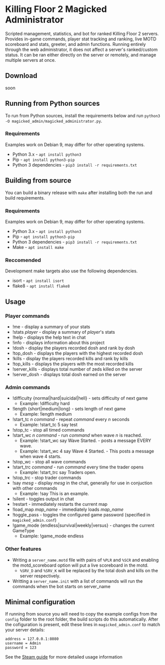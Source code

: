 # Killing Floor 2 Magicked Administrator
Scripted management, statistics, and bot for ranked Killing Floor 2 servers. Provides in-game commands, player stat tracking and ranking, live MOTD scoreboard and stats, greeter, and admin functions. Running entirely through the web administrator, it does not affect a server's ranked/custom status. It can be ran either directly on the server or remotely, and manage multiple servers at once.

## Download
soon

## Running from Python sources
To run from Python sources, install the requirements below and run `python3 -O magicked_admin/magicked_administrator.py`.

### Requirements
Examples work on Debian 9, may differ for other operating systems.

* Python 3.x - `apt install python3`
* Pip - `apt install python3-pip`
* Python 3 dependencies - `pip3 install -r requirements.txt`

## Building from source
You can build a binary release with `make` after installing both the run and build requirements.

### Requirements
Examples work on Debian 9, may differ for other operating systems.

* Python 3.x - `apt install python3`
* Pip - `apt install python3-pip`
* Python 3 dependencies - `pip3 install -r requirements.txt`
* Make - `apt install make`

### Reccomended
Development make targets also use the following dependencies.

* isort - `apt install isort`
* flake8 - `apt install flake8`

## Usage

### Player commands
* !me - display a summary of your stats
* !stats _player_ - display a summary of _player_'s stats
* !help - displays the help text in chat
* !info - displays information about this project
* !dosh - display the players recorded dosh and rank by dosh
* !top\_dosh - displays the players with the highest recorded dosh
* !kills - display the players recorded kills and rank by kills
* !top\_kills - displays the players with the most recorded kills
* !server\_kills - displays total number of zeds killed on the server
* !server\_dosh - displays total dosh earned on the server 

### Admin commands
* !difficulty {normal|hard|suicidal|hell} - sets difficulty of next game
    - Example: !difficulty hard
* !length {short|medium|long} - sets length of next game
    - Example: !length medium
* !start\_tc _n_ _command_ - repeat _command_ every _n_ seconds
    - Example: !start\_tc 5 say test
* !stop\_tc - stop all timed commands
* !start\_wc _n command_ - run _command_ when wave _n_ is reached.
    - Example: !start\_wc say Wave Started. - posts a message EVERY wave.
    - Example: !start\_wc 4 say Wave 4 Started. - This posts a message when wave 4 starts.
* !stop\_wc - stop all wave commands
* !start\_trc _command_ - run _command_ every time the trader opens
    - Example: !start\_trc say Traders open.
* !stop\_trc - stop trader commands
* !say _mesg_ - display _mesg_ in the chat, generally for use in conjuction with other commands
    - Example: !say This is an example.
* !silent - toggles output in chat
* !restart - immediately restarts the current map
* !load_map _map_name_ - immediately loads _map_name_
* !toggle\_pass - toggles the configured game password (specified in `magicked_admin.conf`)
* !game_mode {endless|survival|weekly|versus} - changes the current GameType
    - Example: !game_mode endless

### Other features
* Writing a `server_name.motd` file with pairs of `%PLR` and `%SCR` and enabling the motd_scoreboard option will put a live scoreboard in the motd. 
    - `%SRV_D` and `%SRV_K` will be replaced by the total dosh and kills on the server respectively.
* Writting a `server_name.init` with a list of commands will run the commands when the bot starts on server_name

## Minimal configuration
If running from source you will need to copy the example configs from the `config` folder to the root folder, the build scripts do this automatically.
After the cofiguration is present, edit these lines in `magicked_admin.conf` to match your server details:
```
address = 127.0.0.1:8080
username = Admin
password = 123
```
See the [Steam guide](http://steamcommunity.com/sharedfiles/filedetails/?id=1324364024) for more detailed usage information

